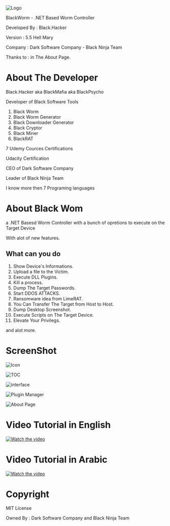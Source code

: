 ![Logo](https://dev-point.co/uploads1/76878f14eaca1.png)

BlackWorm - .NET Based Worm Controller

Developed By   : Black.Hacker

Version        : 5.5 Hell Mary

Company        : Dark Software Company - Black Ninja Team

Thanks to      : in The About Page.


# About The Developer
Black.Hacker aka BlackMafia aka BlackPsycho

Developer of Black Software Tools
1. Black Worm
2. Black Worm Generator
3. Black Downloader Generator
4. Black Cryptor
5. Black Miner
6. BlackRAT

7 Udemy Cources Certifications

Udacity Certification

CEO of Dark Software Company

Leader of Black Ninja Team

I know more then 7 Programing languages


# About Black Wom

a .NET Basesd Worm Controller with a bunch of opretions to execute on the Target Device

With alot of new  features.
 
## What can you do
1. Show Device's Informations.
2. Upload a file to the Victim.
3. Execute DLL Plugins.
4. Kill a process.
5. Dump The Target Passwords.
6. Start DDOS ATTACKS.
7. Ransomware idea from LimeRAT.
8. You Can Transfer The Target from Host to Host.
9. Dump Desktop Screenshot.
10. Execute Scripts on The Target Device.
11. Elevate Your Privilegs.

and alot more.

# ScreenShot
![Icon](https://dev-point.co/uploads1/1acae43a86bf1.png)

![TOC](https://dev-point.co/uploads1/6174903536eb2.png)

![interface](https://dev-point.co/uploads1/a565d0518ca13.png)

![Plugin Manager](https://dev-point.co/uploads1/768e37907a454.png)


![About Page](https://dev-point.co/uploads1/5c1af97679245.png)

# Video Tutorial in English
[![Watch the video](https://dev-point.co/uploads1/bc25a0083acd1.png)](https://youtu.be/spt83XFiKiM)

# Video Tutorial in Arabic
[![Watch the video](https://dev-point.co/uploads1/bc25a0083acd1.png)](https://youtu.be/MQZo303ZVCE)

# Copyright
MIT License

Owned By : Dark Software Company and Black Ninja Team
